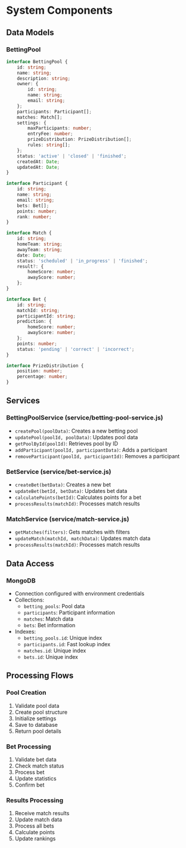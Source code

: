 # System Components

## Data Models

### BettingPool
```typescript
interface BettingPool {
    id: string;
    name: string;
    description: string;
    owner: {
        id: string;
        name: string;
        email: string;
    };
    participants: Participant[];
    matches: Match[];
    settings: {
        maxParticipants: number;
        entryFee: number;
        prizeDistribution: PrizeDistribution[];
        rules: string[];
    };
    status: 'active' | 'closed' | 'finished';
    createdAt: Date;
    updatedAt: Date;
}

interface Participant {
    id: string;
    name: string;
    email: string;
    bets: Bet[];
    points: number;
    rank: number;
}

interface Match {
    id: string;
    homeTeam: string;
    awayTeam: string;
    date: Date;
    status: 'scheduled' | 'in_progress' | 'finished';
    result?: {
        homeScore: number;
        awayScore: number;
    };
}

interface Bet {
    id: string;
    matchId: string;
    participantId: string;
    prediction: {
        homeScore: number;
        awayScore: number;
    };
    points: number;
    status: 'pending' | 'correct' | 'incorrect';
}

interface PrizeDistribution {
    position: number;
    percentage: number;
}
```

## Services

### BettingPoolService (service/betting-pool-service.js)
- `createPool(poolData)`: Creates a new betting pool
- `updatePool(poolId, poolData)`: Updates pool data
- `getPoolById(poolId)`: Retrieves pool by ID
- `addParticipant(poolId, participantData)`: Adds a participant
- `removeParticipant(poolId, participantId)`: Removes a participant

### BetService (service/bet-service.js)
- `createBet(betData)`: Creates a new bet
- `updateBet(betId, betData)`: Updates bet data
- `calculatePoints(betId)`: Calculates points for a bet
- `processResults(matchId)`: Processes match results

### MatchService (service/match-service.js)
- `getMatches(filters)`: Gets matches with filters
- `updateMatch(matchId, matchData)`: Updates match data
- `processResults(matchId)`: Processes match results

## Data Access

### MongoDB
- Connection configured with environment credentials
- Collections:
  - `betting_pools`: Pool data
  - `participants`: Participant information
  - `matches`: Match data
  - `bets`: Bet information
- Indexes:
  - `betting_pools.id`: Unique index
  - `participants.id`: Fast lookup index
  - `matches.id`: Unique index
  - `bets.id`: Unique index

## Processing Flows

### Pool Creation
1. Validate pool data
2. Create pool structure
3. Initialize settings
4. Save to database
5. Return pool details

### Bet Processing
1. Validate bet data
2. Check match status
3. Process bet
4. Update statistics
5. Confirm bet

### Results Processing
1. Receive match results
2. Update match data
3. Process all bets
4. Calculate points
5. Update rankings 